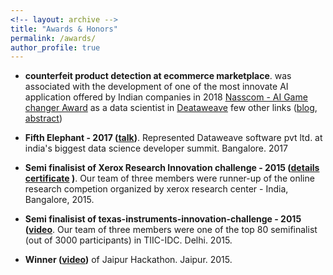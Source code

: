 ```yaml
---
<!-- layout: archive -->
title: "Awards & Honors"
permalink: /awards/
author_profile: true
---
```


* **counterfeit product detection at ecommerce marketplace**. was associated with the development of one of the most innovate AI application offered by Indian companies in 2018 [Nasscom - AI Game changer Award](https://community.nasscom.in/communities/iot-ai/nasscom-ai-game-changer-awards-best-50-innovative-applications-in-ai.html) as a data scientist in [Deataweave](https://dataweave.com/) few other links ([blog](https://news.developer.nvidia.com/how-ai-is-helping-consumer-brands-detect-and-eliminate-counterfeit-products/), [abstract](http://kyrs.github.io/files/counterfiet.pdf)) 

* **Fifth Elephant - 2017 ([talk](https://www.youtube.com/watch?v=Gffq_S_od5E))**. Represented Dataweave software pvt ltd. at india's biggest data science developer summit. Bangalore. 2017
* **Semi finalisist of Xerox Research Innovation challenge - 2015 ([details](https://www.hackerrank.com/xerox-research-innovation-challenge-2015/) [certificate](http://kyrs.github.io/files/xerox_certificate.jpeg) )**.  Our team of three members were runner-up of the online research competion organized by xerox research center - India, Bangalore, 2015.
* **Semi finalisist of texas-instruments-innovation-challenge - 2015 ([video](https://www.youtube.com/watch?v=wbyoTp0O2eM)**.  Our team of three members were one of the top 80 semifinalist (out of 3000 participants) in TIIC-IDC. Delhi. 2015.
* **Winner ([video](https://www.youtube.com/watch?v=UVAbqjEhVgA))**  of Jaipur Hackathon. Jaipur. 2015.

